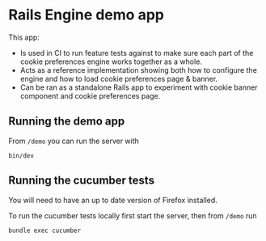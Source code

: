 # Rails Engine demo app
This app:

- Is used in CI to run feature tests against to make sure each part of the cookie preferences engine works together as a whole.
- Acts as a reference implementation showing both how to configure the engine and how to load cookie preferences page & banner.
- Can be ran as a standalone Rails app to experiment with cookie banner component and cookie preferences page.

## Running the demo app
From `/demo` you can run the server with
```shell
bin/dev
```

## Running the cucumber tests
You will need to have an up to date version of Firefox installed.

To run the cucumber tests locally first start the server, then from `/demo` run
```shell
bundle exec cucumber
```
